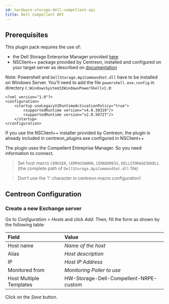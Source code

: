 ```yaml
---
id: hardware-storage-dell-compellent-api
title: Dell Compellent API
---
```


## Prerequisites

This plugin pack requires the use of:

  - the Dell Storage Enterprise Manager provided
    [here](http://www.dell.com/support/home/us/en/19/Drivers/DriversDetails?driverId=7KXTW)
  - NSClient++ package provided by Centreon, installed and configured on your
    target server as described on
    [documentation](http://documentation.centreon.com)

Note: Powershell and `DellStorage.ApiCommandSet.dll` have to be installed on
Windows Server. You'll need to add the file `powershell.exe.config` in directory
`C:WindowsSystem32WindowsPowerShellv1.0`:

    <?xml version="1.0"?>
    <configuration>
        <startup useLegacyV2RuntimeActivationPolicy="true">
            <supportedRuntime version="v4.0.30319"/>
            <supportedRuntime version="v2.0.50727"/>
        </startup> 
    </configuration>

If you use the NSClient++ installer provided by Centreon, the plugin is
already included in centreon\_plugins.exe configured in NSClient++

The plugin uses the Compellent Entreprise Manager. So you need information
to connect.

> Set host macro `CEMUSER`, `CEMPASSWORD`, `CEMADDRESS`,
`DELLSTORAGESDKDLL` (the complete path of `DellStorage.ApiCommandSet.dll` file)

> Don't use the '!' character in centreon macro configuration!

## Centreon Configuration

### Create a new Exchange server

Go to *Configuration \> Hosts* and click *Add*. Then, fill the form as shown by
the following table:

| Field                   | Value                                  |
| :---------------------- | :------------------------------------- |
| Host name               | *Name of the host*                     |
| Alias                   | *Host description*                     |
| IP                      | *Host IP Address*                      |
| Monitored from          | *Monitoring Poller to use*             |
| Host Multiple Templates | HW-Storage-Dell-Compellent-NRPE-custom |

Click on the *Save* button.
